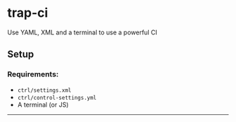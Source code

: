 <h1>trap-ci</h1>
<p>Use YAML, XML and a terminal to use a powerful CI</p>
<h2>Setup</h2>
<h3>Requirements:</h3>
 <ul>
  <li> <code>ctrl/settings.xml</code>
  <li> <code>ctrl/control-settings.yml</code>
  <li> A terminal (or JS)
 </ul>
<hr>
